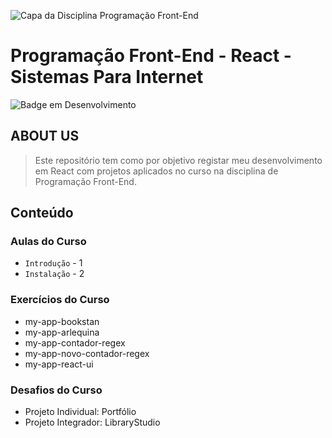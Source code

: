 ![Capa da Disciplina Programação Front-End]()
# Programação Front-End - React - Sistemas Para Internet

![Badge em Desenvolvimento](http://img.shields.io/static/v1?label=STATUS&message=EM%20DESENVOLVIMENTO&color=36DBEC&style=for-the-badge)

## ABOUT US
> Este repositório tem como por objetivo registar meu desenvolvimento em React com projetos aplicados no curso na disciplina de Programação Front-End.

## Conteúdo 
### Aulas do Curso
- `Introdução` - 1
- `Instalação` - 2
### Exercícios do Curso
  - my-app-bookstan
  - my-app-arlequina
  - my-app-contador-regex
  - my-app-novo-contador-regex
  - my-app-react-ui
### Desafios do Curso
  - Projeto Individual: Portfólio
  - Projeto Integrador: LibraryStudio

